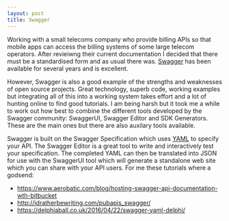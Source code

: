 ```yaml
---
layout: post
title: Swagger
---
```


Working with a small telecoms company who provide billing APIs so that mobile apps can access the billing systems of some large telecom operators. After revieiwng their current documentation I decided that there must be a standardised form and as usual there was. [Swagger](http://swagger.io/) has been available for several years and is excellent. 

However, Swagger is also a good example of the strengths and weaknesses of open source projects. Great technology, superb code, working examples but integrating all of this into a working system takes effort and a lot of hunting online to find good tutorials. I am being harsh but it took me a while to work out how best to combine the different tools developed by the Swagger community: SwaggerUI, Swagger Editor and SDK Generators. These are the main ones but there are also auxilary tools available. 

Swagger is built on the Swagger Specification which uses [YAML](http://yaml.org/) to specify your API. The Swagger Editor is a great tool to write and interactively test your specification. The completed YAML can then be translated into JSON for use with the SwaggerUI tool which will generate a standalone web site which you can share with your API users. For me these tutorials where a godsend:
* https://www.aerobatic.com/blog/hosting-swagger-api-documentation-wth-bitbucket 
* http://idratherbewriting.com/pubapis_swagger/
* https://delphiaball.co.uk/2016/04/22/swagger-yaml-delphi/


